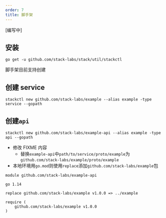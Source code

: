 ```yaml
---
order: 7
title: 脚手架
---
```


[编写中]

## 安装

```shell script
go get -u github.com/stack-labs/stack/util/stackctl
```

脚手架目前支持创建

## 创建 service

```shell
stackctl new github.com/stack-labs/example --alias example -type service --gopath
```

## 创建`api`

```shell script
stackctl new github.com/stack-labs/example-api --alias example -type api --gopath
```

- 修改 FIXME 内容
  - 替换`example-api`中`path/to/service/proto/example`为`github.com/stack-labs/example/proto/example`
- 本地环境用`go.mod`则使用`replace`添加`github.com/stack-labs/example`包

```shell script
module github.com/stack-labs/example-api

go 1.14

replace github.com/stack-labs/example v1.0.0 => ../example

require (
	github.com/stack-labs/example v1.0.0
)
```
